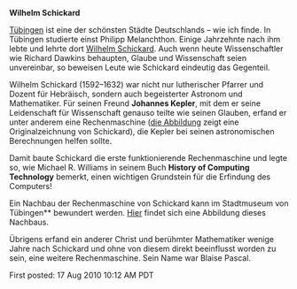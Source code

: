 **Wilhelm Schickard**

[Tübingen](https://de.wikipedia.org/wiki/Tübingen) ist eine der schönsten Städte Deutschlands – wie ich finde. In Tübingen studierte einst Philipp Melanchthon. Einige Jahrzehnte nach ihm lebte und lehrte dort [Wilhelm Schickard](https://de.wikipedia.org/wiki/Wilhelm_Schickard). Auch wenn heute Wissenschaftler wie Richard Dawkins behaupten, Glaube und Wissenschaft seien unvereinbar, so beweisen Leute wie Schickard eindeutig das Gegenteil.

Wilhelm Schickard (1592–1632) war nicht nur lutherischer Pfarrer und Dozent für Hebräisch, sondern auch begeisterter Astronom und Mathematiker. Für seinen Freund **Johannes Kepler**, mit dem er seine Leidenschaft für Wissenschaft genauso teilte wie seinen Glauben, erfand er unter anderem eine Rechenmaschine ([die Abbildung](https://de.wikipedia.org/wiki/Wilhelm_Schickard#/media/Datei:W_Schickard_-_Rechenmaschine_(Skizze_aus_dem_Brief_an_J._Kepler_25.2.1624_HP191).jpg) zeigt eine Originalzeichnung von Schickard), die Kepler bei seinen astronomischen Berechnungen helfen sollte.

Damit baute Schickard die erste funktionierende Rechenmaschine und legte so, wie Michael R. Williams in seinem Buch **History of Computing Technology** bemerkt, einen wichtigen Grundstein für die Erfindung des Computers!

Ein Nachbau der Rechenmaschine von Schickard kann im Stadtmuseum von Tübingen** bewundert werden. [Hier](https://de.wikipedia.org/wiki/Wilhelm_Schickard#/media/Datei:Schickardmaschine.jpg) findet sich eine Abbildung dieses Nachbaus.

Übrigens erfand ein anderer Christ und berühmter Mathematiker wenige Jahre nach Schickard und ohne von diesem direkt beeinflusst worden zu sein, eine weitere Rechenmaschine. Sein Name war Blaise Pascal.

First posted: 17 Aug 2010 10:12 AM PDT
